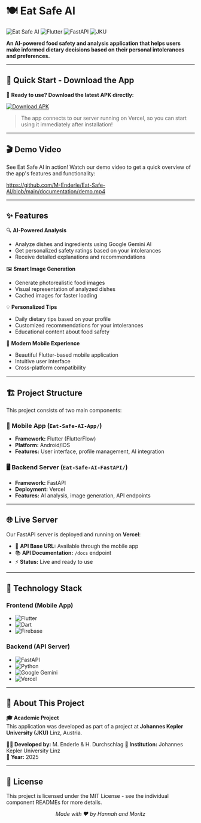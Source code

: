 # 🍽️ Eat Safe AI

![Eat Safe AI](https://img.shields.io/badge/AI-Powered-brightgreen) ![Flutter](https://img.shields.io/badge/Flutter-Mobile-blue) ![FastAPI](https://img.shields.io/badge/FastAPI-Backend-red) ![JKU](https://img.shields.io/badge/JKU-Project-orange)

**An AI-powered food safety and analysis application that helps users make informed dietary decisions based on their personal intolerances and preferences.**

---

## 📱 Quick Start - Download the App

🚀 **Ready to use? Download the latest APK directly:**

[![Download APK](https://img.shields.io/badge/Download-Latest%20APK-success?style=for-the-badge&logo=android)](https://github.com/M-Enderle/Eat-Safe-AI-App/releases/latest)

> The app connects to our server running on Vercel, so you can start using it immediately after installation!

---

## 🎬 Demo Video

See Eat Safe AI in action! Watch our demo video to get a quick overview of the app's features and functionality:

https://github.com/M-Enderle/Eat-Safe-AI/blob/main/documentation/demo.mp4

---

## ✨ Features

🔍 **AI-Powered Analysis**
- Analyze dishes and ingredients using Google Gemini AI
- Get personalized safety ratings based on your intolerances
- Receive detailed explanations and recommendations

🖼️ **Smart Image Generation**
- Generate photorealistic food images
- Visual representation of analyzed dishes
- Cached images for faster loading

💡 **Personalized Tips**
- Daily dietary tips based on your profile
- Customized recommendations for your intolerances
- Educational content about food safety

📱 **Modern Mobile Experience**
- Beautiful Flutter-based mobile application
- Intuitive user interface
- Cross-platform compatibility

---

## 🏗️ Project Structure

This project consists of two main components:

### 📱 Mobile App (`Eat-Safe-AI-App/`)
- **Framework:** Flutter (FlutterFlow)
- **Platform:** Android/iOS
- **Features:** User interface, profile management, AI integration

### 🖥️ Backend Server (`Eat-Safe-AI-FastAPI/`)
- **Framework:** FastAPI
- **Deployment:** Vercel
- **Features:** AI analysis, image generation, API endpoints

---

## 🌐 Live Server

Our FastAPI server is deployed and running on **Vercel**:
- 🔗 **API Base URL:** Available through the mobile app
- 📚 **API Documentation:** `/docs` endpoint
- ⚡ **Status:** Live and ready to use

---

## 🔧 Technology Stack

### Frontend (Mobile App)
- ![Flutter](https://img.shields.io/badge/Flutter-02569B?style=flat&logo=flutter&logoColor=white)
- ![Dart](https://img.shields.io/badge/Dart-0175C2?style=flat&logo=dart&logoColor=white)
- ![Firebase](https://img.shields.io/badge/Firebase-FFCA28?style=flat&logo=firebase&logoColor=black)

### Backend (API Server)
- ![FastAPI](https://img.shields.io/badge/FastAPI-009688?style=flat&logo=fastapi&logoColor=white)
- ![Python](https://img.shields.io/badge/Python-3776AB?style=flat&logo=python&logoColor=white)
- ![Google Gemini](https://img.shields.io/badge/Google%20Gemini-4285F4?style=flat&logo=google&logoColor=white)
- ![Vercel](https://img.shields.io/badge/Vercel-000000?style=flat&logo=vercel&logoColor=white)

---

## 👥 About This Project

**🎓 Academic Project**  
This application was developed as part of a project at **Johannes Kepler University (JKU)** Linz, Austria.

**👨‍💻 Developed by:** M. Enderle & H. Durchschlag
**🏫 Institution:** Johannes Kepler University Linz  
**📅 Year:** 2025

---

## 📄 License

This project is licensed under the MIT License - see the individual component READMEs for more details.


<div align="center">

*Made with ❤️ by Hannah and Moritz*

</div>